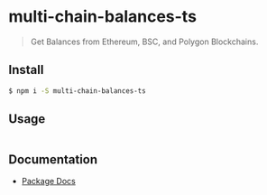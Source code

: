 # multi-chain-balances-ts
> Get Balances from Ethereum, BSC, and Polygon Blockchains.

## Install
``` bash
$ npm i -S multi-chain-balances-ts
```

## Usage
``` javascript

```

## Documentation
* [Package Docs](docs/globals.md)

